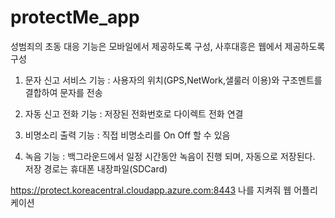 # protectMe_app
성범죄의 초동 대응 기능은 모바일에서 제공하도록 구성, 사후대흥은 웹에서 제공하도록 구성


1. 문자 신고 서비스 기능 : 사용자의 위치(GPS,NetWork,샐룰러 이용)와 구조멘트를 결합하여 문자를 전송

2. 자동 신고 전화 기능 : 저장된 전화번호로 다이렉트 전화 연결

3. 비명소리 출력 기능 : 직접  비명소리를 On Off 할 수 있음

4. 녹음 기능 : 백그라운드에서 일정 시간동안 녹음이 진행 되며, 자동으로 저장된다. 저장 경로는 휴대폰 내장파일(SDCard) 

https://protect.koreacentral.cloudapp.azure.com:8443 나를 지켜줘 웹 어플리케이션
